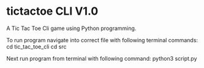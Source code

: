 # tictactoe CLI V1.0
A Tic Tac Toe Cli game using Python programming.

To run program navigate into correct file with following terminal commands:
cd tic_tac_toe_cli
cd src

Next run program from terminal with following command:
python3 script.py

